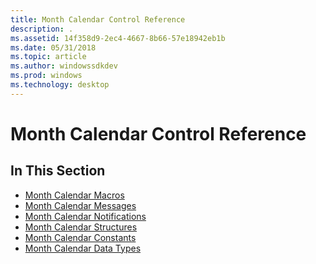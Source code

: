 ```yaml
---
title: Month Calendar Control Reference
description: .
ms.assetid: 14f358d9-2ec4-4667-8b66-57e18942eb1b
ms.date: 05/31/2018
ms.topic: article
ms.author: windowssdkdev
ms.prod: windows
ms.technology: desktop
---
```


# Month Calendar Control Reference

## In This Section

-   [Month Calendar Macros](bumper-month-calendar-control-reference-macros.md)
-   [Month Calendar Messages](bumper-month-calendar-control-reference-messages.md)
-   [Month Calendar Notifications](bumper-month-calendar-control-reference-notifications.md)
-   [Month Calendar Structures](bumper-month-calendar-control-reference-structures.md)
-   [Month Calendar Constants](bumper-month-calendar-control-reference-constants.md)
-   [Month Calendar Data Types](bumper-month-calendar-control-reference-data-types.md)

 

 




